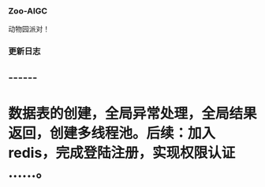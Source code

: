 ### Zoo-AIGC
动物园派对！
### 更新日志
## ------
# 数据表的创建，全局异常处理，全局结果返回，创建多线程池。后续：加入redis，完成登陆注册，实现权限认证 ......。

